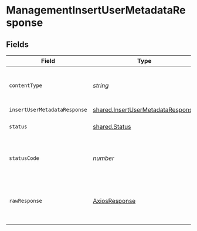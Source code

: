 # ManagementInsertUserMetadataResponse


## Fields

| Field                                                                                         | Type                                                                                          | Required                                                                                      | Description                                                                                   |
| --------------------------------------------------------------------------------------------- | --------------------------------------------------------------------------------------------- | --------------------------------------------------------------------------------------------- | --------------------------------------------------------------------------------------------- |
| `contentType`                                                                                 | *string*                                                                                      | :heavy_check_mark:                                                                            | HTTP response content type for this operation                                                 |
| `insertUserMetadataResponse`                                                                  | [shared.InsertUserMetadataResponse](../../../sdk/models/shared/insertusermetadataresponse.md) | :heavy_minus_sign:                                                                            | OK                                                                                            |
| `status`                                                                                      | [shared.Status](../../../sdk/models/shared/status.md)                                         | :heavy_minus_sign:                                                                            | Default error response                                                                        |
| `statusCode`                                                                                  | *number*                                                                                      | :heavy_check_mark:                                                                            | HTTP response status code for this operation                                                  |
| `rawResponse`                                                                                 | [AxiosResponse](https://axios-http.com/docs/res_schema)                                       | :heavy_check_mark:                                                                            | Raw HTTP response; suitable for custom response parsing                                       |